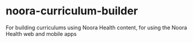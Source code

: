 # noora-curriculum-builder
For building curriculums using Noora Health content, for using the Noora Health web and mobile apps
